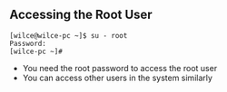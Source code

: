 ## Accessing the Root User

```console
[wilce@wilce-pc ~]$ su - root
Password: 
[wilce-pc ~]# 
```

- You need the root password to access the root user
- You can access other users in the system similarly